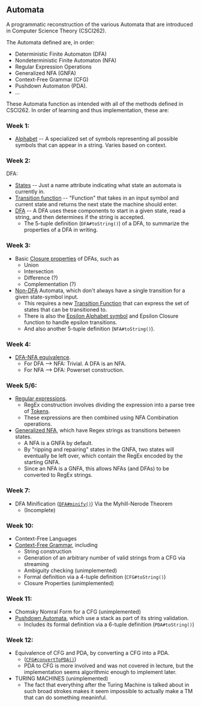 ## Automata
A programmatic reconstruction of the various Automata that are introduced in
Computer Science Theory (CSCI262). 

The Automata defined are, in order:

- Deterministic Finite Automaton (DFA)
- Nondeterministic Finite Automaton (NFA)
- Regular Expression Operations
- Generalized NFA (GNFA)
- Context-Free Grammar (CFG)
- Pushdown Automaton (PDA). 
- ...

These Automata function as intended with all of the methods defined in CSCI262.
In order of learning and thus implementation, these are:
### Week 1:
- [Alphabet](src/main/java/automata/components/Alphabet.java) -- A specialized
  set of symbols representing all possible symbols that can appear in a
  string. Varies based on context. 

### Week 2:
DFA: 
- [States](src/main/java/automata/components/State.java) -- Just a name 
attribute indicating what state an automata is currently in.
- [Transition function](src/main/java/automata/components/DeterministicTransition.java)
  -- "Function" that takes in an input symbol and current state and returns the
next state the machine should enter. 
- [DFA](src/main/java/automata/DFA.java) -- A DFA uses these components to
start in a given state, read a string, and then determines if the string is
accepted. 
  - The 5-tuple definition (`DFA#toString()`) of a DFA, to summarize the 
  properties of a DFA in writing. 

### Week 3:
- Basic [Closure properties](src/main/java/automata/operations/AutomataCombiner.java)
of DFAs, such as 
  - Union
  - Intersection
  - Difference (?)
  - Complementation (?)
- [Non-DFA](src/main/java/automata/NFA.java) Automata, which don't always have
a single transition for a given state-symbol input. 
  - This requires a new [Transition Function](src/main/java/automata/components/Transition.java)
  that can express the set of states that can be transitioned to.
  - There is also the [Epsilon Alphabet symbol](src/main/java/automata/components/Alphabet.java#L18)
  and Epsilon Closure function to handle epsilon transitions. 
  - And also another 5-tuple definition (`NFA#toString()`). 

### Week 4:
- [DFA-NFA equivalence](src/main/java/automata/operations/AutomataConvertor.java). 
  - For DFA --> NFA: Trivial. A DFA is an NFA.
  - For NFA --> DFA: Powerset construction. 

### Week 5/6:
- [Regular expressions](src/main/java/automata/AutomataBuilder.java).
  - RegEx construction involves dividing the expression into a parse tree of
  [Tokens](src/main/java/automata/token).
  - These expressions are then combined using NFA Combination operations. 
- [Generalized NFA](src/main/java/automata/GNFA.java), which have Regex strings
as transitions between states. 
  - A NFA is a GNFA by default. 
  - By "ripping and repairing" states in the GNFA, two states will eventually
  be left over, which contain the RegEx encoded by the starting GNFA. 
  - Since an NFA is a GNFA, this allows NFAs (and DFAs) to be converted to
  RegEx strings.

### Week 7:
- DFA Minification ([`DFA#minify()`](src/main/java/automata/DFA.java)) Via the 
Myhill-Nerode Theorem
  - (Incomplete)

### Week 10:
- Context-Free Languages
- [Context-Free Grammar](src/main/java/grammar/CFG.java), including
  - String construction
  - Generation of an arbitrary number of valid strings from a CFG via streaming
  - Ambiguity checking (unimplemented)
  - Formal definition via a 4-tuple definition (`CFG#toString()`)
  - Closure Properties (unimplemented)

### Week 11:
- Chomsky Nomral Form for a CFG (unimplemented)
- [Pushdown Automata](src/main/java/automata/PDA.java), which use a stack
as part of its string validation. 
  - Includes its formal definition via a 6-tuple definition (`PDA#toString()`)

### Week 12:
- Equivalence of CFG and PDA, by converting a CFG into a PDA. 
  - ([`CFG#convertToPDA()`](src/main/java/grammar/CFG.java))
  - PDA to CFG is more involved and was not covered in lecture, but the
  implementation seems algorithmic enough to implement later.
- TURING MACHINES (unimplemented)
  - The fact that everything after the Turing Machine is talked about in such
  broad strokes makes it seem impossible to actually make a TM that can do 
  something meaninful. 

